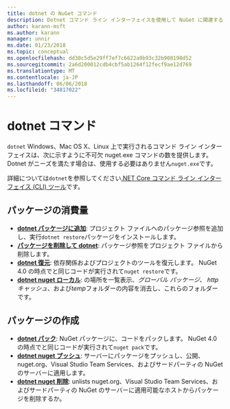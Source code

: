 ```yaml
---
title: dotnet の NuGet コマンド
description: Dotnet コマンド ライン インターフェイスを使用して NuGet に関連するコマンドの短いリファレンスです。
author: karann-msft
ms.author: karann
manager: unnir
ms.date: 01/23/2018
ms.topic: conceptual
ms.openlocfilehash: dd30c5d5e29ff7ef7c6622a9b93c32b908198d52
ms.sourcegitcommit: 2a6d200012cdb4cbf5ab1264f12fecf9ae12d769
ms.translationtype: MT
ms.contentlocale: ja-JP
ms.lasthandoff: 06/06/2018
ms.locfileid: "34817022"
---
```

# <a name="dotnet-commands"></a>dotnet コマンド

`dotnet` Windows、Mac OS X、Linux 上で実行されるコマンド ライン インターフェイスは、次に示すように不可欠 nuget.exe コマンドの数を提供します。 Dotnet がニーズを満たす場合は、使用する必要はありません`nuget.exe`です。

詳細については`dotnet`を参照してください[.NET Core コマンド ライン インターフェイス (CLI) ツール](/dotnet/core/tools/?tabs=netcore2x)です。

## <a name="package-consumption"></a>パッケージの消費量

- [**dotnet パッケージに追加**](/dotnet/core/tools/dotnet-add-package): プロジェクト ファイルへのパッケージ参照を追加し、実行`dotnet restore`パッケージをインストールします。
- [**パッケージを削除して dotnet**](/dotnet/core/tools/dotnet-remove-package): パッケージ参照をプロジェクト ファイルから削除します。
- [**dotnet 復元**](/dotnet/core/tools/dotnet-restore?tabs=netcore2x): 依存関係およびプロジェクトのツールを復元します。 NuGet 4.0 の時点でと同じコードが実行されて`nuget restore`です。
- [**dotnet nuget ローカル**](/dotnet/core/tools/dotnet-nuget-locals): の場所を一覧表示、*グローバル パッケージ*、 *http キャッシュ*、および*temp*フォルダーの内容を消去し、これらのフォルダーです。

## <a name="package-creation"></a>パッケージの作成

- [**dotnet パック**](/dotnet/core/tools/dotnet-pack?tabs=netcore2x): NuGet パッケージに、コードをパックします。 NuGet 4.0 の時点でと同じコードが実行されて`nuget pack`です。
- [**dotnet nuget プッシュ**](/dotnet/core/tools/dotnet-nuget-push): サーバーにパッケージをプッシュし、公開、nuget.org、Visual Studio Team Services、およびサードパーティの NuGet のサーバーに適用します。
- [**dotnet nuget 削除**](/dotnet/core/tools/dotnet-nuget-delete): unlists nuget.org、Visual Studio Team Services、およびサードパーティの NuGet のサーバーに適用可能なホストからパッケージを削除するか。
